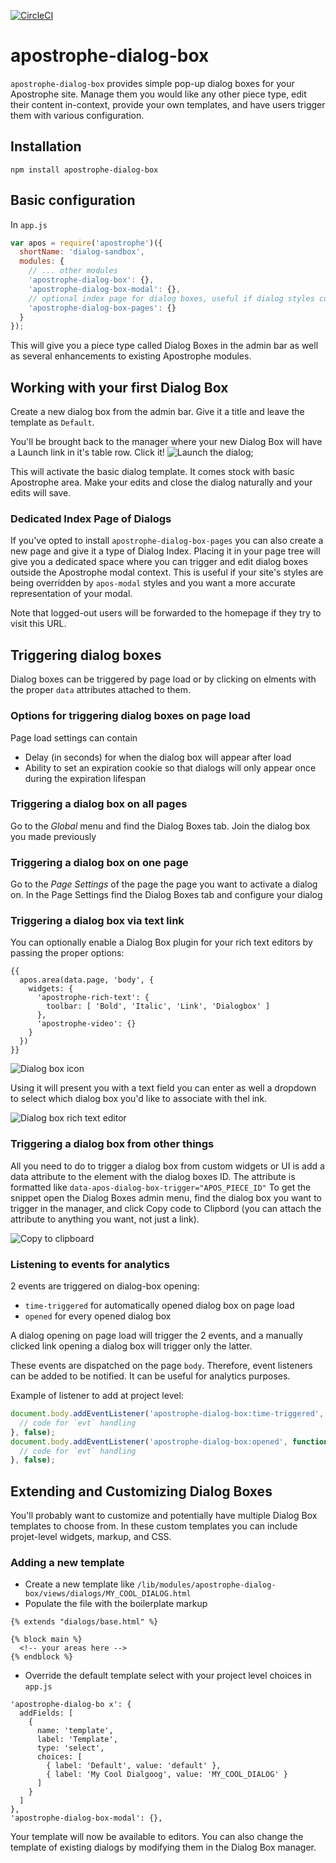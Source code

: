 [![CircleCI](https://circleci.com/gh/apostrophecms/apostrophe-dialog-box/tree/master.svg?style=svg)](https://circleci.com/gh/apostrophecms/apostrophe-dialog-box/tree/master)

# apostrophe-dialog-box
`apostrophe-dialog-box` provides simple pop-up dialog boxes for your Apostrophe site. Manage them you would like any other piece type, edit their content in-context, provide your own templates, and have users trigger them with various configuration.

## Installation

`npm install apostrophe-dialog-box`

## Basic configuration

In `app.js`

```js
var apos = require('apostrophe')({
  shortName: 'dialog-sandbox',
  modules: {
    // ... other modules
    'apostrophe-dialog-box': {},
    'apostrophe-dialog-box-modal': {},
    // optional index page for dialog boxes, useful if dialog styles conflict with apos modal styles
    'apostrophe-dialog-box-pages': {}
  }
});
```

This will give you a piece type called Dialog Boxes in the admin bar as well as several enhancements to existing Apostrophe modules.

## Working with your first Dialog Box

Create a new dialog box from the admin bar. Give it a title and leave the template as `Default`.

You'll be brought back to the manager where your new Dialog Box will have a Launch link in it's table row. Click it!
![Launch the dialog](/images/apos-dialog-launch.png);

This will activate the basic dialog template. It comes stock with basic Apostrophe area. Make your edits and close the dialog naturally and your edits will save.

### Dedicated Index Page of Dialogs
If you've opted to install `apostrophe-dialog-box-pages` you can also create a new page and give it a type of Dialog Index. Placing it in your page tree will give you a dedicated space where you can trigger and edit dialog boxes outside the Apostrophe modal context. This is useful if your site's styles are being overridden by `apos-modal` styles and you want a more accurate representation of your modal.

Note that logged-out users will be forwarded to the homepage if they try to visit this URL.

## Triggering dialog boxes

Dialog boxes can be triggered by page load or by clicking on elments with the proper `data` attributes attached to them.

### Options for triggering dialog boxes on page load

Page load settings can contain
- Delay (in seconds) for when the dialog box will appear after load
- Ability to set an expiration cookie so that dialogs will only appear once during the expiration lifespan

### Triggering a dialog box on all pages

Go to the *Global* menu and find the Dialog Boxes tab. Join the dialog box you made previously

### Triggering a dialog box on one page

Go to the *Page Settings* of the page the page you want to activate a dialog on. In the Page Settings find the Dialog Boxes tab and configure your dialog

### Triggering a dialog box via text link

You can optionally enable a Dialog Box plugin for your rich text editors by passing the proper options:

```nunjucks
{{
  apos.area(data.page, 'body', {
    widgets: {
      'apostrophe-rich-text': {
        toolbar: [ 'Bold', 'Italic', 'Link', 'Dialogbox' ]
      },
      'apostrophe-video': {}
    }
  })
}}
```

![Dialog box icon](/images/dialog-icon.png)

Using it will present you with a text field you can enter as well a dropdown to select which dialog box you'd like to associate with thel ink.

![Dialog box rich text editor](/images/editor.png)

### Triggering a dialog box from other things

All you need to do to trigger a dialog box from custom widgets or UI is add a data attribute to the element with the dialog boxes ID. The attribute is formatted like `data-apos-dialog-box-trigger="APOS_PIECE_ID"` To get the snippet open the Dialog Boxes admin menu, find the dialog box you want to trigger in the manager, and click Copy code to Clipbord (you can attach the attribute to anything you want, not just a link).

![Copy to clipboard](/images/clipboard.png)

### Listening to events for analytics

2 events are triggered on dialog-box opening:
- `time-triggered` for automatically opened dialog box on page load
- `opened` for every opened dialog box

A dialog opening on page load will trigger the 2 events, and a manually clicked link opening a dialog box will trigger only the latter.

These events are dispatched on the page `body`. Therefore, event listeners can be added to be notified. It can be useful for analytics purposes.

Example of listener to add at project level:

```js
document.body.addEventListener('apostrophe-dialog-box:time-triggered', function (evt) {
  // code for `evt` handling
}, false);
document.body.addEventListener('apostrophe-dialog-box:opened', function (evt) {
  // code for `evt` handling
}, false);
```


## Extending and Customizing Dialog Boxes

You'll probably want to customize and potentially have multiple Dialog Box templates to choose from. In these custom templates you can include projet-level widgets, markup, and CSS.

### Adding a new template

- Create a new template like `/lib/modules/apostrophe-dialog-box/views/dialogs/MY_COOL_DIALOG.html`
- Populate the file with the boilerplate markup
```
{% extends "dialogs/base.html" %}

{% block main %}
  <!-- your areas here -->
{% endblock %}
```
- Override the default template select with your project level choices
in `app.js`

```
'apostrophe-dialog-bo x': {
  addFields: [
    {
      name: 'template',
      label: 'Template',
      type: 'select',
      choices: [
        { label: 'Default', value: 'default' },
        { label: 'My Cool Dialgoog', value: 'MY_COOL_DIALOG' }
      ]
    }
  ]
},
'apostrophe-dialog-box-modal': {},
```

Your template will now be available to editors. You can also change the template of existing dialogs by modifying them in the Dialog Box manager.